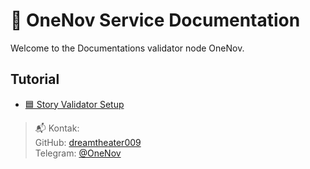 # 🧱 OneNov Service Documentation

Welcome to the Documentations validator node OneNov.

## Tutorial

- [🟦 Story Validator Setup](/service/story.md)


> 📬 Kontak:  
> GitHub: [dreamtheater009](https://github.com/dreamtheater009)  
> Telegram: [@OneNov](https://t.me/onenov0209)
